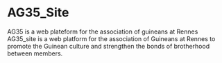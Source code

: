 # AG35_Site
AG35 is a web plateform for the association of guineans at Rennes
AG35_site is a web platform for the association of Guineans at Rennes 
to promote the Guinean culture and strengthen the bonds of brotherhood between members.
